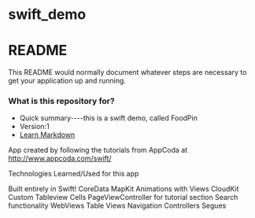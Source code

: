 # swift_demo

# README #

This README would normally document whatever steps are necessary to get your application up and running.

### What is this repository for? ###

* Quick summary----this is a swift demo, called FoodPin
* Version:1
* [Learn Markdown](https://github.com/Jane27/swift_demo.git)

App created by following the tutorials from AppCoda at http://www.appcoda.com/swift/

Technologies Learned/Used for this app

Built entirely in Swift!
CoreData
MapKit
Animations with Views
CloudKit
Custom Tableview Cells
PageViewController for tutorial section
Search functionality
WebViews
Table Views
Navigation Controllers
Segues
